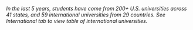 *In the last 5 years, students have come from 200+ U.S. universities across 41 states, and 59 international universities from 29 countries. See International tab to view table of international universities.*